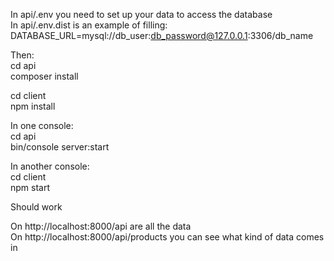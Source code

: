 In api/.env you need to set up your data to access the database<br>
In api/.env.dist is an example of filling: DATABASE_URL=mysql://db_user:db_password@127.0.0.1:3306/db_name<br>

Then:<br>
cd api<br>
composer install<br>

cd client<br>
npm install<br>

In one console:<br>
cd api<br>
bin/console server:start<br>

In another console:<br>
cd client<br>
npm start<br>

Should work<br>

On http://localhost:8000/api are all the data<br>
On http://localhost:8000/api/products you can see what kind of data comes in<br>
